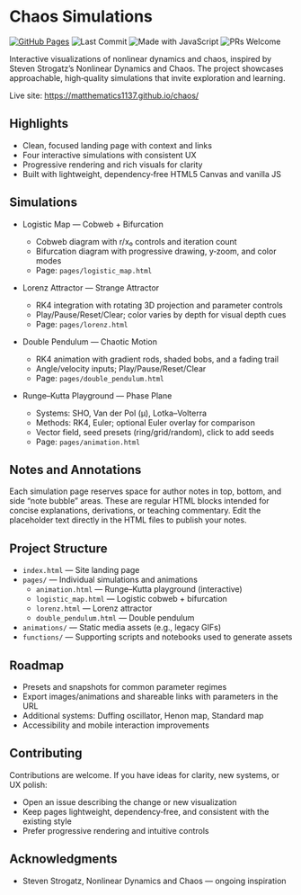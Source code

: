 # Chaos Simulations

[![GitHub Pages](https://img.shields.io/badge/GitHub%20Pages-live-brightgreen?logo=github)](https://matthematics1137.github.io/chaos/)
![Last Commit](https://img.shields.io/github/last-commit/matthematics1137/chaos)
![Made with JavaScript](https://img.shields.io/badge/JS-Vanilla%20ES6%2B-yellow?logo=javascript)
![PRs Welcome](https://img.shields.io/badge/PRs-welcome-brightgreen.svg)

Interactive visualizations of nonlinear dynamics and chaos, inspired by Steven Strogatz’s Nonlinear Dynamics and Chaos. The project showcases approachable, high‑quality simulations that invite exploration and learning.

Live site: https://matthematics1137.github.io/chaos/

## Highlights

- Clean, focused landing page with context and links
- Four interactive simulations with consistent UX
- Progressive rendering and rich visuals for clarity
- Built with lightweight, dependency‑free HTML5 Canvas and vanilla JS

## Simulations

- Logistic Map — Cobweb + Bifurcation
  - Cobweb diagram with r/x₀ controls and iteration count
  - Bifurcation diagram with progressive drawing, y‑zoom, and color modes
  - Page: `pages/logistic_map.html`

- Lorenz Attractor — Strange Attractor
  - RK4 integration with rotating 3D projection and parameter controls
  - Play/Pause/Reset/Clear; color varies by depth for visual depth cues
  - Page: `pages/lorenz.html`

- Double Pendulum — Chaotic Motion
  - RK4 animation with gradient rods, shaded bobs, and a fading trail
  - Angle/velocity inputs; Play/Pause/Reset/Clear
  - Page: `pages/double_pendulum.html`

- Runge–Kutta Playground — Phase Plane
  - Systems: SHO, Van der Pol (μ), Lotka–Volterra
  - Methods: RK4, Euler; optional Euler overlay for comparison
  - Vector field, seed presets (ring/grid/random), click to add seeds
  - Page: `pages/animation.html`

## Notes and Annotations

Each simulation page reserves space for author notes in top, bottom, and side “note bubble” areas. These are regular HTML blocks intended for concise explanations, derivations, or teaching commentary. Edit the placeholder text directly in the HTML files to publish your notes.

## Project Structure

- `index.html` — Site landing page
- `pages/` — Individual simulations and animations
  - `animation.html` — Runge–Kutta playground (interactive)
  - `logistic_map.html` — Logistic cobweb + bifurcation
  - `lorenz.html` — Lorenz attractor
  - `double_pendulum.html` — Double pendulum
- `animations/` — Static media assets (e.g., legacy GIFs)
- `functions/` — Supporting scripts and notebooks used to generate assets

## Roadmap

- Presets and snapshots for common parameter regimes
- Export images/animations and shareable links with parameters in the URL
- Additional systems: Duffing oscillator, Henon map, Standard map
- Accessibility and mobile interaction improvements

## Contributing

Contributions are welcome. If you have ideas for clarity, new systems, or UX polish:

- Open an issue describing the change or new visualization
- Keep pages lightweight, dependency‑free, and consistent with the existing style
- Prefer progressive rendering and intuitive controls

## Acknowledgments

- Steven Strogatz, Nonlinear Dynamics and Chaos — ongoing inspiration
